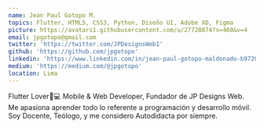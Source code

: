 ```yaml
---
name: Jean Paul Gotopo M.
topics: Flutter, HTML5, CSS3, Python, Diseño UI, Adobe XD, Figma
picture: https://avatars1.githubusercontent.com/u/27728874?s=460&v=4
email: jpgotopo@gmail.com
twitter: 'https://twitter.com/JPDesignsWeb1'
github: 'https://github.com/jpgotopo'
linkedin: 'https://www.linkedin.com/in/jean-paul-gotopo-maldonado-b9720562/'
medium: 'https://medium.com/@jpgotopo'
location: Lima
---
```


Flutter Lover💙💻 Mobile & Web Developer, Fundador de JP Designs Web. Me apasiona aprender todo lo referente a programación y desarrollo móvil. Soy Docente, Teólogo, y me considero Autodidacta por siempre. 
